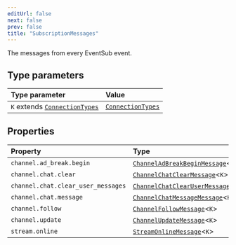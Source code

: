 ```yaml
---
editUrl: false
next: false
prev: false
title: "SubscriptionMessages"
---
```


The messages from every EventSub event.

## Type parameters

| Type parameter | Value |
| :------ | :------ |
| `K` extends [`ConnectionTypes`](/api/eventsub/type-aliases/connectiontypes/) | [`ConnectionTypes`](/api/eventsub/type-aliases/connectiontypes/) |

## Properties

| Property | Type |
| :------ | :------ |
| `channel.ad_break.begin` | [`ChannelAdBreakBeginMessage`](/api/eventsub/classes/channeladbreakbeginmessage/)\<`K`\> |
| `channel.chat.clear` | [`ChannelChatClearMessage`](/api/eventsub/classes/channelchatclearmessage/)\<`K`\> |
| `channel.chat.clear_user_messages` | [`ChannelChatClearUserMessagesMessage`](/api/eventsub/classes/channelchatclearusermessagesmessage/)\<`K`\> |
| `channel.chat.message` | [`ChannelChatMessageMessage`](/api/eventsub/classes/channelchatmessagemessage/)\<`K`\> |
| `channel.follow` | [`ChannelFollowMessage`](/api/eventsub/classes/channelfollowmessage/)\<`K`\> |
| `channel.update` | [`ChannelUpdateMessage`](/api/eventsub/classes/channelupdatemessage/)\<`K`\> |
| `stream.online` | [`StreamOnlineMessage`](/api/eventsub/classes/streamonlinemessage/)\<`K`\> |
